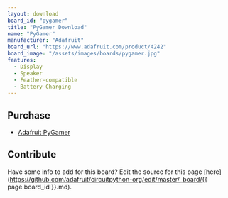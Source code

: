```yaml
---
layout: download
board_id: "pygamer"
title: "PyGamer Download"
name: "PyGamer"
manufacturer: "Adafruit"
board_url: "https://www.adafruit.com/product/4242"
board_image: "/assets/images/boards/pygamer.jpg"
features:
  - Display
  - Speaker
  - Feather-compatible
  - Battery Charging
---
```


## Purchase

* [Adafruit PyGamer](https://www.adafruit.com/product/4242)

## Contribute

Have some info to add for this board? Edit the source for this page [here](https://github.com/adafruit/circuitpython-org/edit/master/_board/{{ page.board_id }}.md).
